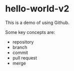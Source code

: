 # hello-world-v2

This is a demo of using Github.

Some key concepts are:

* repository
* branch
* commit
* pull request
* merge
